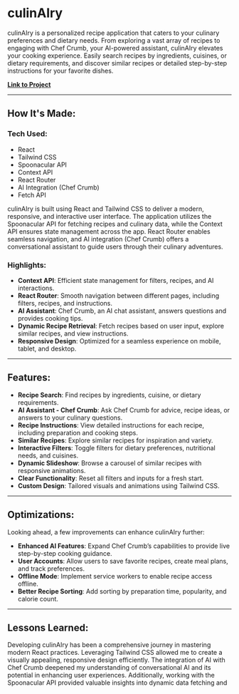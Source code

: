 # culinAIry

culinAIry is a personalized recipe application that caters to your culinary preferences and dietary needs. From exploring a vast array of recipes to engaging with Chef Crumb, your AI-powered assistant, culinAIry elevates your cooking experience. Easily search recipes by ingredients, cuisines, or dietary requirements, and discover similar recipes or detailed step-by-step instructions for your favorite dishes.

[**Link to Project**](#)

---

## How It's Made:

### Tech Used:
- React
- Tailwind CSS
- Spoonacular API
- Context API
- React Router
- AI Integration (Chef Crumb)
- Fetch API

culinAIry is built using React and Tailwind CSS to deliver a modern, responsive, and interactive user interface. The application utilizes the Spoonacular API for fetching recipes and culinary data, while the Context API ensures state management across the app. React Router enables seamless navigation, and AI integration (Chef Crumb) offers a conversational assistant to guide users through their culinary adventures.

### Highlights:
- **Context API**: Efficient state management for filters, recipes, and AI interactions.
- **React Router**: Smooth navigation between different pages, including filters, recipes, and instructions.
- **AI Assistant**: Chef Crumb, an AI chat assistant, answers questions and provides cooking tips.
- **Dynamic Recipe Retrieval**: Fetch recipes based on user input, explore similar recipes, and view instructions.
- **Responsive Design**: Optimized for a seamless experience on mobile, tablet, and desktop.

---

## Features:

- **Recipe Search**: Find recipes by ingredients, cuisine, or dietary requirements.
- **AI Assistant - Chef Crumb**: Ask Chef Crumb for advice, recipe ideas, or answers to your culinary questions.
- **Recipe Instructions**: View detailed instructions for each recipe, including preparation and cooking steps.
- **Similar Recipes**: Explore similar recipes for inspiration and variety.
- **Interactive Filters**: Toggle filters for dietary preferences, nutritional needs, and cuisines.
- **Dynamic Slideshow**: Browse a carousel of similar recipes with responsive animations.
- **Clear Functionality**: Reset all filters and inputs for a fresh start.
- **Custom Design**: Tailored visuals and animations using Tailwind CSS.

---

## Optimizations:

Looking ahead, a few improvements can enhance culinAIry further:

- **Enhanced AI Features**: Expand Chef Crumb’s capabilities to provide live step-by-step cooking guidance.
- **User Accounts**: Allow users to save favorite recipes, create meal plans, and track preferences.
- **Offline Mode**: Implement service workers to enable recipe access offline.
- **Better Recipe Sorting**: Add sorting by preparation time, popularity, and calorie count.

---

## Lessons Learned:

Developing culinAIry has been a comprehensive journey in mastering modern React practices. Leveraging Tailwind CSS allowed me to create a visually appealing, responsive design efficiently. The integration of AI with Chef Crumb deepened my understanding of conversational AI and its potential in enhancing user experiences. Additionally, working with the Spoonacular API provided valuable insights into dynamic data fetching and 
